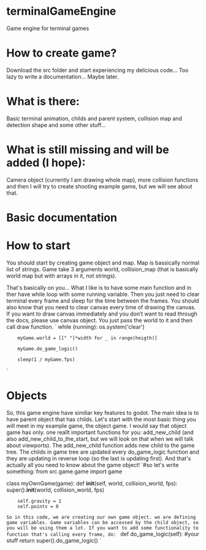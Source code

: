 # terminalGameEngine
Game engine for terminal games

# How to create game?
Download the src folder and start experiencing my delicious code...
Too lazy to write a documentation... Maybe later.

# What is there:
Basic terminal animation, childs and parent system, collision map and detection shape and some other stuff...

# What is still missing and will be added (I hope):
Camera object (currently I am drawing whole map), more collision functions and then I will try to create shooting example game, but we will see about that.

# Basic documentation

# How to start
You should start by creating game object and map. Map is bassically normal list of strings. Game take 3 arguments world, collision_map (that is basically world map but with arrays in it, not strings).

That's basically on you... What I like is to have some main function and in ther have while loop with some running variable. Then you just need to clear terminal every frame and sleep for the time between the frames. You should also know that you need to clear canvas every time of drawing the canvas. If you want to draw canvas immediately and you don’t want to read through the docs, please use canvas object. You just pass the world to it and then call draw function. 
`
    while (running):
        os.system('clear')

        myGame.world = [[" "]*width for _ in range(heigth)]

        myGame.do_game_logic()

        sleep(1 / myGame.fps)
`
# Objects
So, this game engine have similiar key features to godot. The main idea is to have parent object that has childs. 
Let's start with the most basic thing you will meet in my example game, the object game. I would say that object game has only. one reallt important functions for you: add_new_child (and also add_new_child_to_the_start, but we will look on that when we will talk about viewports).
The add_new_child function adds new child to the game tree. The childs in game tree are updated every do_game_logic function and they are updating in reverse loop (so the last is updating first). And that's actually all you need to know about the game object!
`#so let's write something:
from src.game.game import game

class myOwnGame(game):
    def __init__(self, world, collision_world, fps):
        super().__init__(world, collision_world, fps)

        self.gravity = 1
        self.points = 0
`
So in this code, we are creating our own game object. we are defining game variables. Game variables can be accessed by the child object, so you will be using them a lot.
If you want to add some functionality to function that's calling every frame, do: 
`
    def do_game_logic(self):
        #your stuff
        return super().do_game_logic()
`

